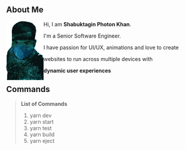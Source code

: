 ## About Me ##

<img
    align="left"
    width="100"
    height="158"
    src="./public/ok.png">

Hi, I am **Shabuktagin Photon Khan**.

I'm a Senior Software Engineer.

I have passion for UI/UX, animations and love to create

websites to run across multiple devices with

**dynamic user experiences**

## Commands #

> **List of Commands**
>
> 1. yarn dev
> 2. yarn start
> 3. yarn test
> 4. yarn build
> 5. yarn eject